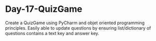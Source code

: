 # Day-17-QuizGame

Create a QuizGame using PyCharm and objet oriented programming principles. 
Easily able to update questions by ensuring list/dictionary of questions contains a text key and answer key.
